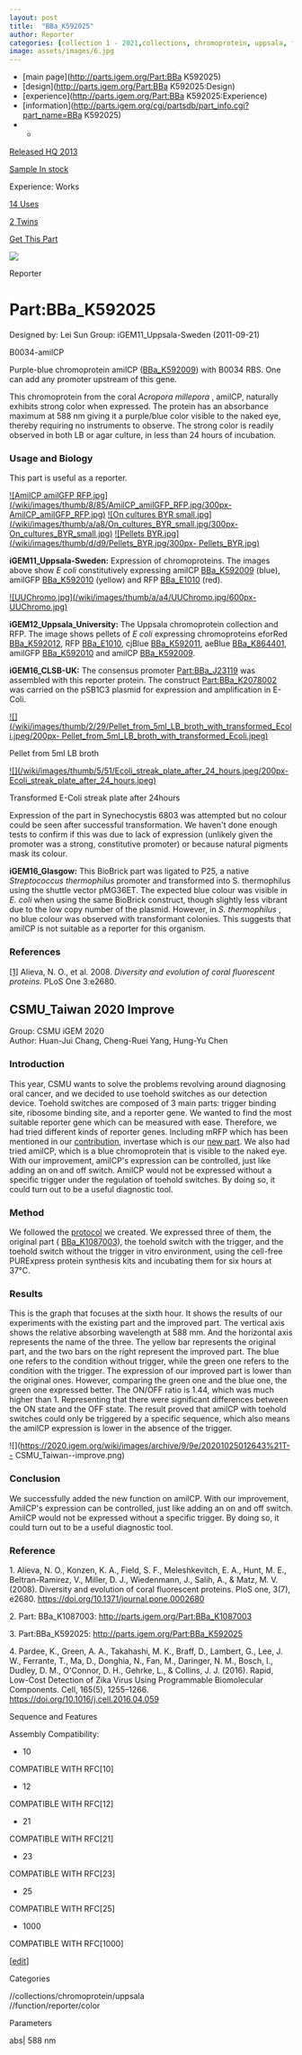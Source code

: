 ```yaml
---
layout: post
title:  "BBa_K592025"
author: Reporter
categories: [collection 1 - 2021,collections, chromoprotein, uppsala, function, reporter, color] 
image: assets/images/6.jpg
---
```



  * [main page](http://parts.igem.org/Part:BBa K592025)
  * [design](http://parts.igem.org/Part:BBa K592025:Design)
  * [experience](http://parts.igem.org/Part:BBa K592025:Experience)
  * [information](http://parts.igem.org/cgi/partsdb/part_info.cgi?part_name=BBa K592025)
  *   * 

[Released HQ 2013](http://parts.igem.org/Help:Part_Status_Box)

[Sample In stock](http://parts.igem.org/Help:Part_Status_Box)

Experience: Works

[14 Uses](http://parts.igem.org/partsdb/uses.cgi?part=BBa_K592025)

[2 Twins](http://parts.igem.org/partsdb/twin_info.cgi?part=BBa_K592025)

[ Get This Part](http://parts.igem.org/partsdb/get_part.cgi?part=BBa_K592025)

![](http://parts.igem.org/images/partbypart/icon_reporter.png)

Reporter

# Part:BBa_K592025

Designed by: Lei Sun   Group: iGEM11_Uppsala-Sweden   (2011-09-21)

B0034-amilCP

Purple-blue chromoprotein amilCP
([BBa_K592009](http://parts.igem.org/wiki/index.php/Part:BBa_K592009)) with
B0034 RBS. One can add any promoter upstream of this gene.

This chromoprotein from the coral _Acropora millepora_ , amilCP, naturally
exhibits strong color when expressed. The protein has an absorbance maximum at
588 nm giving it a purple/blue color visible to the naked eye, thereby
requiring no instruments to observe. The strong color is readily observed in
both LB or agar culture, in less than 24 hours of incubation.

### Usage and Biology

This part is useful as a reporter.

[![AmilCP amilGFP
RFP.jpg](/wiki/images/thumb/8/85/AmilCP_amilGFP_RFP.jpg/300px-
AmilCP_amilGFP_RFP.jpg)](/File:AmilCP_amilGFP_RFP.jpg) [![On cultures BYR
small.jpg](/wiki/images/thumb/a/a8/On_cultures_BYR_small.jpg/300px-
On_cultures_BYR_small.jpg)](/File:On_cultures_BYR_small.jpg) [![Pellets
BYR.jpg](/wiki/images/thumb/d/d9/Pellets_BYR.jpg/300px-
Pellets_BYR.jpg)](/File:Pellets_BYR.jpg)

**iGEM11_Uppsala-Sweden:** Expression of chromoproteins. The images above show
_E coli_ constitutively expressing amilCP
[BBa_K592009](http://parts.igem.org/wiki/index.php/Part:BBa_K592009) (blue),
amilGFP [BBa_K592010](http://parts.igem.org/wiki/index.php/Part:BBa_K592010)
(yellow) and RFP
[BBa_E1010](http://parts.igem.org/wiki/index.php/Part:BBa_E1010) (red).

[![UUChromo.jpg](/wiki/images/thumb/a/a4/UUChromo.jpg/600px-
UUChromo.jpg)](/File:UUChromo.jpg)

**iGEM12_Uppsala_University:** The Uppsala chromoprotein collection and RFP.
The image shows pellets of _E coli_ expressing chromoproteins eforRed
[BBa_K592012](http://parts.igem.org/wiki/index.php/Part:BBa_K592012), RFP
[BBa_E1010](http://parts.igem.org/wiki/index.php/Part:BBa_E1010), cjBlue
[BBa_K592011](http://parts.igem.org/wiki/index.php/Part:BBa_K592011), aeBlue
[BBa_K864401](http://parts.igem.org/wiki/index.php/Part:BBa_K864401), amilGFP
[BBa_K592010](http://parts.igem.org/wiki/index.php/Part:BBa_K592010) and
amilCP [BBa_K592009](http://parts.igem.org/wiki/index.php/Part:BBa_K592009).

**iGEM16_CLSB-UK:** The consensus promoter [Part:BBa_J23119](/Part:BBa_J23119
"Part:BBa J23119") was assembled with this reporter protein. The construct
[Part:BBa_K2078002](/Part:BBa_K2078002 "Part:BBa K2078002") was carried on the
pSB1C3 plasmid for expression and amplification in E-Coli.

[![](/wiki/images/thumb/2/29/Pellet_from_5ml_LB_broth_with_transformed_Ecoli.jpeg/200px-
Pellet_from_5ml_LB_broth_with_transformed_Ecoli.jpeg)](/File:Pellet_from_5ml_LB_broth_with_transformed_Ecoli.jpeg)

[](/File:Pellet_from_5ml_LB_broth_with_transformed_Ecoli.jpeg "Enlarge")

Pellet from 5ml LB broth

[![](/wiki/images/thumb/5/51/Ecoli_streak_plate_after_24_hours.jpeg/200px-
Ecoli_streak_plate_after_24_hours.jpeg)](/File:Ecoli_streak_plate_after_24_hours.jpeg)

[](/File:Ecoli_streak_plate_after_24_hours.jpeg "Enlarge")

Transformed E-Coli streak plate after 24hours

Expression of the part in Synechocystis 6803 was attempted but no colour could
be seen after successful transformation. We haven't done enough tests to
confirm if this was due to lack of expression (unlikely given the promoter was
a strong, constitutive promoter) or because natural pigments mask its colour.

**iGEM16_Glasgow:** This BioBrick part was ligated to P25, a native
_Streptococcus thermophilus_ promoter and transformed into S. thermophilus
using the shuttle vector pMG36ET. The expected blue colour was visible in _E.
coli_ when using the same BioBrick construct, though slightly less vibrant due
to the low copy number of the plasmid. However, in _S. thermophilus_ , no blue
colour was observed with transformant colonies. This suggests that amilCP is
not suitable as a reporter for this organism.

### References

[[1]](http://www.ncbi.nlm.nih.gov/pubmed/18648549) Alieva, N. O., et al. 2008.
_Diversity and evolution of coral fluorescent proteins._ PLoS One 3:e2680.

###

## CSMU_Taiwan 2020 Improve

Group: CSMU iGEM 2020  
Author: Huan-Jui Chang, Cheng-Ruei Yang, Hung-Yu Chen  

### Introduction

This year, CSMU wants to solve the problems revolving around diagnosing oral
cancer, and we decided to use toehold switches as our detection device.
Toehold switches are composed of 3 main parts: trigger binding site, ribosome
binding site, and a reporter gene. We wanted to find the most suitable
reporter gene which can be measured with ease. Therefore, we had tried
different kinds of reporter genes. Including mRFP which has been mentioned in
our [contribution](http://2020.igem.org/Team:CSMU_Taiwan/Contribution),
invertase which is our [new
part](https://2020.igem.org/Team:CSMU_Taiwan/Parts). We also had tried amilCP,
which is a blue chromoprotein that is visible to the naked eye. With our
improvement, amilCP's expression can be controlled, just like adding an on and
off switch. AmilCP would not be expressed without a specific trigger under the
regulation of toehold switches. By doing so, it could turn out to be a useful
diagnostic tool.

### Method

We followed the
[protocol](https://www.protocols.io/private/170B0BD515DE11EBAE360A58A9FEAC2A)
we created. We expressed three of them, the original part (
[BBa_K1087003](http://parts.igem.org/Part:BBa_K3431049)), the toehold switch
with the trigger, and the toehold switch without the trigger in vitro
environment, using the cell-free PURExpress protein synthesis kits and
incubating them for six hours at 37°C.  
  

### Results

This is the graph that focuses at the sixth hour. It shows the results of our
experiments with the existing part and the improved part. The vertical axis
shows the relative absorbing wavelength at 588 mm. And the horizontal axis
represents the name of the three. The yellow bar represents the original part,
and the two bars on the right represent the improved part. The blue one refers
to the condition without trigger, while the green one refers to the condition
with the trigger. The expression of our improved part is lower than the
original ones. However, comparing the green one and the blue one, the green
one expressed better. The ON/OFF ratio is 1.44, which was much higher than 1.
Representing that there were significant differences between the ON state and
the OFF state. The result proved that amilCP with toehold switches could only
be triggered by a specific sequence, which also means the amilCP expression is
lower in the absence of the trigger.  

![](https://2020.igem.org/wiki/images/archive/9/9e/20201025012643%21T--
CSMU_Taiwan--improve.png)

  

### Conclusion

We successfully added the new function on amilCP. With our improvement,
AmilCP's expression can be controlled, just like adding an on and off switch.
AmilCP would not be expressed without a specific trigger. By doing so, it
could turn out to be a useful diagnostic tool.

### Reference

1\. Alieva, N. O., Konzen, K. A., Field, S. F., Meleshkevitch, E. A., Hunt, M.
E., Beltran-Ramirez, V., Miller, D. J., Wiedenmann, J., Salih, A., & Matz, M.
V. (2008). Diversity and evolution of coral fluorescent proteins. PloS one,
3(7), e2680. <https://doi.org/10.1371/journal.pone.0002680>

2\. Part: BBa_K1087003: <http://parts.igem.org/Part:BBa_K1087003>

3\. Part:BBa_K592025: <http://parts.igem.org/Part:BBa_K592025>

4\. Pardee, K., Green, A. A., Takahashi, M. K., Braff, D., Lambert, G., Lee,
J. W., Ferrante, T., Ma, D., Donghia, N., Fan, M., Daringer, N. M., Bosch, I.,
Dudley, D. M., O'Connor, D. H., Gehrke, L., & Collins, J. J. (2016). Rapid,
Low-Cost Detection of Zika Virus Using Programmable Biomolecular Components.
Cell, 165(5), 1255–1266. <https://doi.org/10.1016/j.cell.2016.04.059></p>

Sequence and Features

  

Assembly Compatibility:

  * 10

COMPATIBLE WITH RFC[10]

  * 12

COMPATIBLE WITH RFC[12]

  * 21

COMPATIBLE WITH RFC[21]

  * 23

COMPATIBLE WITH RFC[23]

  * 25

COMPATIBLE WITH RFC[25]

  * 1000

COMPATIBLE WITH RFC[1000]

  

[[edit](http://parts.igem.org/partsdb/part_info.cgi?part_name=BBa_K592025)]

Categories

//collections/chromoprotein/uppsala  
//function/reporter/color

Parameters

abs| 588 nm

